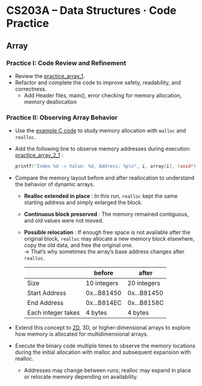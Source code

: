 # CS203A – Data Structures · Code Practice

## Array

### Practice I: Code Review and Refinement
- Review the [practice_array_1](array_1.c).
- Refactor and complete the code to improve safety, readability, and correctness.
  - Add Header files, main(), error checking for memory allocation, memory deallocation

### Practice II: Observing Array Behavior
- Use the [example C code](example_code.c) to study memory allocation with `malloc` and `realloc`.
- Add the following line to observe memory addresses during execution [practice_array_2_1](array_2_1.c)  :
  ```c
  printf("Index %d -> Value: %d, Address: %p\n", i, array[i], (void*)&array[i]);
  
- Compare the memory layout before and after reallocation to understand the behavior of dynamic arrays.
  - **Realloc extended in place** : In this run, `realloc` kept the same starting address and simply enlarged the block.
  - **Continuous block preserved** : The memory remained contiguous, and old values were not moved.
  - **Possible relocation** : If enough free space is not available after the original block, `realloc` may allocate a new memory block elsewhere, copy the old data, and free the original one.  
 → That’s why sometimes the array’s base address changes after `realloc`.

    |                     | before      | after       |
    |---------------------|-------------|-------------|
    | Size                | 10 integers | 20 integers |
    | Start Address       | 0x...B81450 | 0x...B81450 |
    | End Address         | 0x...B814EC | 0x...B8158C |
    | Each integer takes  | 4 bytes     | 4 bytes     |
  
- Extend this concept to [2D](array_2_2.c), 3D, or higher-dimensional arrays to explore how memory is allocated for multidimensional arrays.
- Execute the binary code multiple times to observe the memory locations during the initial allocation with malloc and subsequent expansion with realloc.
  - Addresses may change between runs; realloc may expand in place or relocate memory depending on availability.

